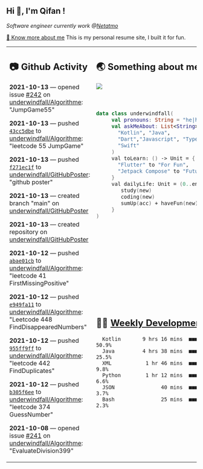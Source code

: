 <h2> Hi 👋, I'm Qifan ! </h2>
<p><em>Software engineer currently work @<a href="https://www.netatmo.com">Netatmo</a>
</em></p><p><a href="https://qifanyang.com/resume" target="_blank"> 🔭 Know more about me</a> This is my personal resume site, I built it for fun.</p>
<table><tr><td valign="top" rowspan="2">

 ## 📷 Github Activity
 <!-- githubActivity starts -->
  **2021-10-13** — opened issue [#242](https://api.github.com/repos/underwindfall/Algorithme/issues/242) on [underwindfall/Algorithme](https://api.github.com/repos/underwindfall/Algorithme): "JumpGame55"

  **2021-10-13** — pushed [`43cc5dbe`](https://github.com/underwindfall/Algorithme/commit/43cc5dbe8bbd55b3a2146e5ef238e3ba454c1c9a) to [underwindfall/Algorithme](https://api.github.com/repos/underwindfall/Algorithme): "leetcode 55 JumpGame"

  **2021-10-13** — pushed [`f271ec1f`](https://github.com/underwindfall/GitHubPoster/commit/f271ec1fefe3db958de9665d75e02f3cfd243347) to [underwindfall/GitHubPoster](https://api.github.com/repos/underwindfall/GitHubPoster): "github poster"

  **2021-10-13** — created branch "main" on [underwindfall/GitHubPoster](https://api.github.com/repos/underwindfall/GitHubPoster)

  **2021-10-13** — created repository on [underwindfall/GitHubPoster](https://api.github.com/repos/underwindfall/GitHubPoster)

  **2021-10-12** — pushed [`abae01cb`](https://github.com/underwindfall/Algorithme/commit/abae01cb16c5c0e2430fcf8e8b05cd60c6600cc8) to [underwindfall/Algorithme](https://api.github.com/repos/underwindfall/Algorithme): "leetcode 41 FirstMissingPositive"

  **2021-10-12** — pushed [`e949fa11`](https://github.com/underwindfall/Algorithme/commit/e949fa1150e7d948008cce2069ed856b652783a7) to [underwindfall/Algorithme](https://api.github.com/repos/underwindfall/Algorithme): "Leetcode 448 FindDisappearedNumbers"

  **2021-10-12** — pushed [`955ff9ff`](https://github.com/underwindfall/Algorithme/commit/955ff9ff2db9c74ddae314635ba33c5c0aaf89d2) to [underwindfall/Algorithme](https://api.github.com/repos/underwindfall/Algorithme): "leetcode 442 FindDuplicates"

  **2021-10-12** — pushed [`b305f6ee`](https://github.com/underwindfall/Algorithme/commit/b305f6ee9a6ed69ef3f1d5084a896fea6d0241d8) to [underwindfall/Algorithme](https://api.github.com/repos/underwindfall/Algorithme): "leetcode 374 GuessNumber"

  **2021-10-08** — opened issue [#241](https://api.github.com/repos/underwindfall/Algorithme/issues/241) on [underwindfall/Algorithme](https://api.github.com/repos/underwindfall/Algorithme): "EvaluateDivision399"
 <!-- githubActivity ends -->
 </td><td valign="top">

 ## 🌏 Something about me
 <!-- profile starts -->
 <a href="https://github.com/underwindfall" width="100%">
   <img src="https://activity-graph.herokuapp.com/graph?username=underwindfall&theme=react-dark&hide_border=true&bg_color=00000000&color=BDDFFF&line=6E93B5&point=BDDFFF"/>
 </a>
 <br/>
 <br/>
 <br/>

 ```kotlin
 data class underwindfall(
      val pronouns: String = "he|him",
      val askMeAbout: List<String> = listOf(
        "Kotlin", "Java",
        "Dart","Javascript", "Typescript",
        "Swift"
      )
      val toLearn: () -> Unit = {
        "Flutter" to "For Fun",
        "Jetpack Compose" to "Future"
      }
      val dailyLife: Unit = (0..end).reduce { acc, new ->
         study(new)
         coding(new)
         sumUp(acc) + haveFun(new)
      }
 )
 ```
 <!-- profile ends -->
 </td></tr><tr><td valign="top">

 ## 🏊‍♂️ <a href="https://gist.github.com/underwindfall/377ee88ba1fabd1e93516e48ca9c61eb" target="_blank">Weekly Development Breakdown</a>
  <!-- codeTime starts -->
  ```text
    Kotlin       9 hrs 16 mins  ■■■■■■■■■■■■■■■▦□□□□□□□□  50.9%
    Java         4 hrs 38 mins  ■■■■■■■■■▥□□□□□□□□□□□□□□  25.5%
    XML           1 hr 46 mins  ■■■■■▦□□□□□□□□□□□□□□□□□□   9.8%
    Python        1 hr 12 mins  ■■■■■□□□□□□□□□□□□□□□□□□□   6.6%
    JSON               40 mins  ■■■■◱□□□□□□□□□□□□□□□□□□□   3.7%
    Bash               25 mins  ■■■■□□□□□□□□□□□□□□□□□□□□   2.3%
  ```
  <!-- codeTime starts -->
  </td></tr></table>